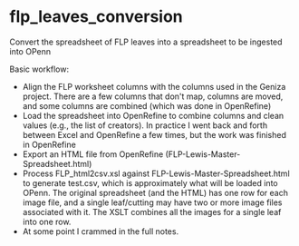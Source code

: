 # flp_leaves_conversion
Convert the spreadsheet of FLP leaves into a spreadsheet to be ingested into OPenn

Basic workflow:

* Align the FLP worksheet columns with the columns used in the Geniza project. There are a few columns that don't map, columns are moved, and some columns are combined (which was done in OpenRefine)
* Load the spreadsheet into OpenRefine to combine columns and clean values (e.g., the list of creators). In practice I went back and forth between Excel and OpenRefine a few times, but the work was finished in OpenRefine
* Export an HTML file from OpenRefine (FLP-Lewis-Master-Spreadsheet.html)
* Process FLP_html2csv.xsl against FLP-Lewis-Master-Spreadsheet.html to generate test.csv, which is approximately what will be loaded into OPenn. The original spreadsheet (and the HTML) has one row for each image file, and a single leaf/cutting may have two or more image files associated with it. The XSLT combines all the images for a single leaf into one row.
* At some point I crammed in the full notes.
